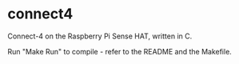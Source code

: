 # connect4

Connect-4 on the Raspberry Pi Sense HAT, written in C.

Run "Make Run" to compile - refer to the README and the Makefile.
